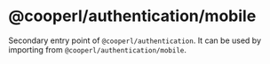 # @cooperl/authentication/mobile

Secondary entry point of `@cooperl/authentication`. It can be used by importing from `@cooperl/authentication/mobile`.
